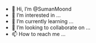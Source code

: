 - 👋 Hi, I’m @SumanMoond
- 👀 I’m interested in ...
- 🌱 I’m currently learning ...
- 💞️ I’m looking to collaborate on ...
- 📫 How to reach me ...

<!---
SumanMoond/SumanMoond is a ✨ special ✨ repository because its `README.md` (this file) appears on your GitHub profile.
You can click the Preview link to take a look at your changes.
--->
